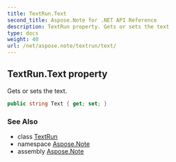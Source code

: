 ```yaml
---
title: TextRun.Text
second_title: Aspose.Note for .NET API Reference
description: TextRun property. Gets or sets the text
type: docs
weight: 40
url: /net/aspose.note/textrun/text/
---
```

## TextRun.Text property

Gets or sets the text.

```csharp
public string Text { get; set; }
```

### See Also

* class [TextRun](../)
* namespace [Aspose.Note](../../textrun/)
* assembly [Aspose.Note](../../../)


